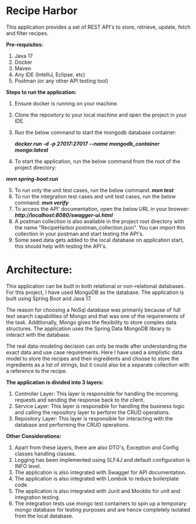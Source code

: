 # Recipe Harbor

This application provides a set of REST API's to store, retrieve, update, fetch and filter recipes.

**Pre-requisites:**
1. Java 17
2. Docker
3. Maven
4. Any IDE (IntelliJ, Eclipse, etc)
5. Postman (or any other API testing tool)

**Steps to run the application:**
1. Ensure docker is running on your machine.
2. Clone the repository to your local machine and open the project in your IDE.
3. Run the below command to start the mongodb database container:

   _**docker run -d -p 27017:27017 --name mongodb_container mongo:latest**_

4. To start the application, run the below command from the root of the project directory:

 _**mvn spring-boot:run**_

5. To run only the unit test cases, run the below command:
 _**mvn test**_
6. To run the integration test cases and unit test cases, run the below command:
 _**mvn verify**_
7. To access the API' documentation, open the below URL in your browser:
 _**http://localhost:8080/swagger-ui.html**_
8. A postman collection is also available in the project root directory with the name "RecipeHarbor.postman_collection.json". 
   You can import this collection in your postman and start testing the API's. 
9. Some seed data gets added to the local database on application start, this should help with testing the API's.

# Architecture:

This application can be built in both relational or non-relational databases.
For this project, I have used MongoDB as the database. The application is built using Spring Boot and Java 17.

The reason for choosing a NoSql database was primarily because of full text search capabilities of Mongo and that was one of the requirements of the task.
Additionally, Mongo gives the flexibility to store complex data structures.
The application uses the Spring Data MongoDB library to interact with the database.

The real data-modeling decision can only be made after understanding the exact data and use case requirements.
Here I have used a simplistic data model to store the recipes and their ingredients and choose to store the ingredients as a list of strings, 
but it could also be a separate collection with a reference to the recipe.


**The application is divided into 3 layers:**
1. Controller Layer: This layer is responsible for handling the incoming requests and sending the response back to the client.
2. Service Layer: This layer is responsible for handling the business logic and calling the repository layer to perform the CRUD operations.
3. Repository Layer: This layer is responsible for interacting with the database and performing the CRUD operations.

**Other Considerations:**
1. Apart from these layers, there are also DTO's, Exception and Config classes handling classes.
2. Logging has been implemented using SLF4J and default configuration is INFO level.
3. The application is also integrated with Swagger for API documentation.
4. The application is also integrated with Lombok to reduce boilerplate code.
5. The application is also integrated with Junit and Mockito for unit and integration testing.
6. The integration tests use mongo test containers to spin up a temporary mongo database for testing purposes and are hence completely isolated from the local database.